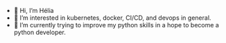 - 👋 Hi, I’m Hélia
- 👀 I’m interested in kubernetes, docker, CI/CD, and devops in general.
- 🌱 I’m currently trying to improve my python skills in a hope to become a python developer.
